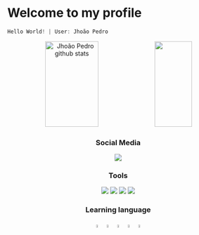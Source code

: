 # Welcome to my profile
                                                       
~~~javascript
Hello World! | User: Jhoão Pedro 
~~~

</div>

<div align="center">

<div align="center">  
  <img width="49%" height="195px" src="https://github-readme-stats.vercel.app/api?username=Jhopn&show_icons=true&count_private=true&hide_border=true&title_color=F57000&icon_color=DE4B0B&text_color=DE4B0B&bg_color=0d1117" alt="Jhoão Pedro github stats" /> 
  <img width="41%" height="195px" src="https://github-readme-stats.vercel.app/api/top-langs/?username=Jhopn&layout=compact&hide_border=true&title_color=F57000&text_color=DE4B0B&bg_color=0d1117" />
</div>

### Social Media
<div align="center">
  <a justify-items="center" href = "https://www.instagram.com/jhoao_ns/" target="_blank"><img src = "https://img.shields.io/badge/Instagram-E4405F?style=for-the-badge&logo=instagram&logoColor=white" target ="_blank"></a>
</div>

### Tools
<div align="center">
  <a><img src= "https://img.shields.io/badge/Windows-0078D6?style=for-the-badge&logo=windows&logoColor=white" target ="_blank"></a>
  <a><img src = "https://img.shields.io/badge/gimp-5C5543?style=for-the-badge&logo=gimp&logoColor=white" 
target ="_blank"></a>
  <a><img src = "https://img.shields.io/badge/Canva-%2300C4CC.svg?&style=for-the-badge&logo=Canva&logoColor=white" target ="_blank"></a>
  <a><img src = "https://img.shields.io/badge/Visual_Studio_Code-0078D4?style=for-the-badge&logo=visual%20studio%20code&logoColor=whitw" target ="_blank"></a>
</div>

###  Learning language
<div align="center">
<img  width="4%" height="4%" src="https://cdn.jsdelivr.net/gh/devicons/devicon/icons/python/python-original.svg" />
<img width="4%" height="4%" src="https://cdn.jsdelivr.net/gh/devicons/devicon/icons/html5/html5-original.svg" />
<img width="4%" height="4%"src="https://cdn.jsdelivr.net/gh/devicons/devicon/icons/css3/css3-original.svg" />
<img width="4%" height="4%" src="https://cdn.jsdelivr.net/gh/devicons/devicon/icons/javascript/javascript-original.svg" />
<img  width="4%" height="4%" src="https://cdn.jsdelivr.net/gh/devicons/devicon/icons/bootstrap/bootstrap-original-wordmark.svg" />
</div>

</div>


  
